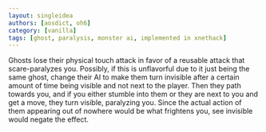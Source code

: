 ```yaml
---
layout: singleidea
authors: [aosdict, oh6]
category: [vanilla]
tags: [ghost, paralysis, monster ai, implemented in xnethack]
---
```

Ghosts lose their physical touch attack in favor of a reusable attack that scare-paralyzes you. Possibly, if this is unflavorful due to it just being the same ghost, change their AI to make them turn invisible after a certain amount of time being visible and not next to the player. Then they path towards you, and if you either stumble into them or they are next to you and get a move, they turn visible, paralyzing you. Since the actual action of them appearing out of nowhere would be what frightens you, see invisible would negate the effect.
